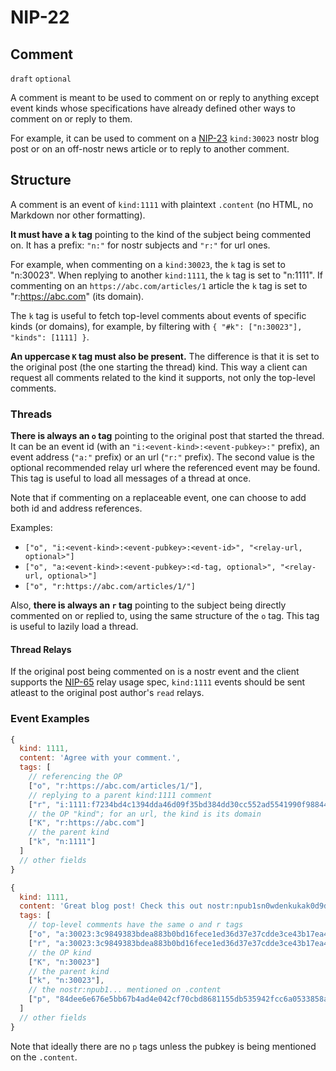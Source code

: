 NIP-22
======

Comment
-------

`draft` `optional`

A comment is meant to be used to comment on
or reply to anything except event kinds
whose specifications have already defined other
ways to comment on or reply to them.

For example, it can be used to comment on a [NIP-23](23.md) `kind:30023` nostr blog post
or on an off-nostr news article or to reply to another comment.

## Structure

A comment is an event of `kind:1111` with plaintext `.content`
(no HTML, no Markdown nor other formatting).

**It must have a `k` tag** pointing to the kind of the subject being commented on.
It has a prefix: `"n:"` for nostr subjects and `"r:"` for url ones.

For example, when commenting on a `kind:30023`, the `k` tag is set to "n:30023".
When replying to another `kind:1111`, the `k` tag is set to "n:1111".
If commenting on an `https://abc.com/articles/1` article the `k` tag is set to "r:https://abc.com" (its domain).

The `k` tag is useful to fetch top-level comments about events of specific kinds (or domains), for example,
by filtering with `{ "#k": ["n:30023"], "kinds": [1111] }`.

**An uppercase `K` tag must also be present.** The difference is that it is set to the original post (the one starting the thread) kind.
This way a client can request all comments related to the kind it supports, not only the top-level comments.

### Threads

**There is always an `o` tag** pointing to the original post that started the thread.
It can be an event id (with an `"i:<event-kind>:<event-pubkey>:"` prefix),
an event address (`"a:"` prefix) or an url (`"r:"` prefix). The second value
is the optional recommended relay url where the referenced event may be found.
This tag is useful to load all messages of a thread at once.

Note that if commenting on a replaceable event, one can choose to add both id and address references.

Examples:

- `["o", "i:<event-kind>:<event-pubkey>:<event-id>", "<relay-url, optional>"]`
- `["o", "a:<event-kind>:<event-pubkey>:<d-tag, optional>", "<relay-url, optional>"]`
- `["o", "r:https://abc.com/articles/1/"]`

Also, **there is always an `r` tag** pointing to the subject being directly commented on or replied to, using the
same structure of the `o` tag.
This tag is useful to lazily load a thread.

#### Thread Relays

If the original post being commented on is a nostr event and
the client supports the [NIP-65](65.md) relay usage spec,
`kind:1111` events should be sent atleast to the original post author's `read` relays.

### Event Examples

```js
{
  kind: 1111,
  content: 'Agree with your comment.',
  tags: [
    // referencing the OP
    ["o", "r:https://abc.com/articles/1/"],
    // replying to a parent kind:1111 comment
    ["r", "i:1111:f7234bd4c1394dda46d09f35bd384dd30cc552ad5541990f98844fb06676e9ca:5c83da77af1dec6d7289834998ad7aafbd9e2191396d75ec3cc27f5a77226f36"],
    // the OP "kind"; for an url, the kind is its domain
    ["K", "r:https://abc.com"]
    // the parent kind
    ["k", "n:1111"]
  ]
  // other fields
}
```

```js
{
  kind: 1111,
  content: 'Great blog post! Check this out nostr:npub1sn0wdenkukak0d9dfczzeacvhkrgz92ak56egt7vdgzn8pv2wfqqhrjdv9.',
  tags: [
    // top-level comments have the same o and r tags
    ["o", "a:30023:3c9849383bdea883b0bd16fece1ed36d37e37cdde3ce43b17ea4e9192ec11289:f9347ca7"],
    ["r", "a:30023:3c9849383bdea883b0bd16fece1ed36d37e37cdde3ce43b17ea4e9192ec11289:f9347ca7"],
    // the OP kind
    ["K", "n:30023"]
    // the parent kind
    ["k", "n:30023"],
    // the nostr:npub1... mentioned on .content
    ["p", "84dee6e676e5bb67b4ad4e042cf70cbd8681155db535942fcc6a0533858a7240"]
  ]
  // other fields
}
```

Note that ideally there are no `p` tags unless the pubkey is being mentioned on the `.content`.
